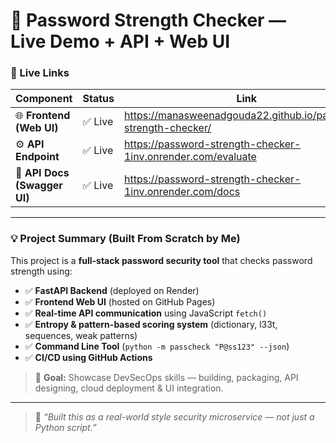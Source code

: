 # 🔐 Password Strength Checker — Live Demo + API + Web UI

### 🚀 Live Links  
| Component | Status | Link |
|-----------|--------|------|
| 🌐 **Frontend (Web UI)** | ✅ Live | https://manasweenadgouda22.github.io/password-strength-checker/ |
| ⚙️ **API Endpoint** | ✅ Live | https://password-strength-checker-1inv.onrender.com/evaluate |
| 📘 **API Docs (Swagger UI)** | ✅ Live | https://password-strength-checker-1inv.onrender.com/docs |

---

### 💡 Project Summary (Built From Scratch by Me)

This project is a **full-stack password security tool** that checks password strength using:

- ✅ **FastAPI Backend** (deployed on Render)
- ✅ **Frontend Web UI** (hosted on GitHub Pages)
- ✅ **Real-time API communication** using JavaScript `fetch()`
- ✅ **Entropy & pattern-based scoring system** (dictionary, l33t, sequences, weak patterns)
- ✅ **Command Line Tool** (`python -m passcheck "P@ss123" --json`)
- ✅ **CI/CD using GitHub Actions**

> 🎯 **Goal:** Showcase DevSecOps skills — building, packaging, API designing, cloud deployment & UI integration.

---

> 💬 *“Built this as a real-world style security microservice — not just a Python script.”*
